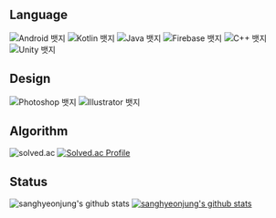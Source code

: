 ## Language
![Android 뱃지](https://img.shields.io/badge/Android-7/10-3DDC84?logo=Android&logoColor=white)
![Kotlin 뱃지](https://img.shields.io/badge/Kotlin-7/10-7F52FF?logo=Kotlin&logoColor=white)
![Java 뱃지](https://img.shields.io/badge/Java-4/10-007396?logo=Java&logoColor=white)
![Firebase 뱃지](https://img.shields.io/badge/Python-5/10-FFCA28?logo=Python&logoColor=white)
![C++ 뱃지](https://img.shields.io/badge/C++-5/10-00599C?logo=Cplusplus&logoColor=white)
![Unity 뱃지](https://img.shields.io/badge/Unity-5/10-007396?logo=Unity&logoColor=white)
## Design
![Photoshop 뱃지](https://img.shields.io/badge/Photoshop-9/10-31A8FF?logo=AdobePhotoshop&logoColor=white)
![Illustrator 뱃지](https://img.shields.io/badge/Illustrator-8/10-FF9A00?logo=AdobeIllustrator&logoColor=white)

## Algorithm
![solved.ac](http://mazandi.herokuapp.com/api?handle=kamdong777&theme=dark")
[![Solved.ac Profile](http://mazassumnida.wtf/api/v2/generate_badge?boj=kamdong777)](https://solved.ac/kamdong777/)

## Status
![sanghyeonjung's github stats](https://github-readme-stats.vercel.app/api?username=DeveloperJihun&show_icons=true)
[![sanghyeonjung's github stats](https://github-readme-stats.vercel.app/api/top-langs/?username=DeveloperJihun&show_icons=true&hide_border=true&title_color=004386&icon_color=004386&layout=compact)](https://github.com/DeveloperJihun)
